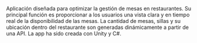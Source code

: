 Aplicación diseñada para optimizar la gestión de mesas en restaurantes. Su principal función es proporcionar a los usuarios una vista clara y en tiempo real de la disponibilidad de las mesas.
La cantidad de mesas, sillas y su ubicación dentro del restaurante son generadas dinámicamente a partir de una API.
La app ha sido creada con Unity y C#. 
